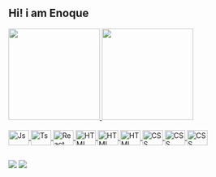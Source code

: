 ## Hi! i am Enoque 
<div>
  <a href="https://github.com/EnoqueReuel">
  <img height="180em" src="https://github-readme-stats.vercel.app/api?username=Luanecarol&show_icons=true&theme=dark&include_all_commits=true&count_private=true"/>
  <img height="180em" src="https://github-readme-stats.vercel.app/api/top-langs/?username=EnoqueReuel&layout=compact&langs_count=7&theme=dark"/>
</div>
<div style="display: inline_block"><br>
  <img align="center" alt="Js" height="30" width="40" src="https://img.shields.io/badge/html5-%23E34F26.svg?style=for-the-badge&logo=html5&logoColor=white">
  <img align="center" alt="Ts" height="30" width="40" src="https://img.shields.io/badge/CSS-239120?&style=for-the-badge&logo=css3&logoColor=white">
  <img align="center" alt="React" height="30" width="40" src="https://img.shields.io/badge/less-2B4C80?style=for-the-badge&logo=less&logoColor=white">
  <img align="center" alt="HTML" height="30" width="40" src="https://img.shields.io/badge/Sass-CC6699?style=for-the-badge&logo=sass&logoColor=white">
  <img align="center" alt="HTML" height="30" width="40" src="https://img.shields.io/badge/React-20232A?style=for-the-badge&logo=react&logoColor=61DAFB">
  <img align="center" alt="HTML" height="30" width="40" src="https://img.shields.io/badge/Angular-DD0031?style=for-the-badge&logo=angular&logoColor=white">
  <img align="center" alt="CSS" height="30" width="40" src="https://img.shields.io/badge/JavaScript-323330?style=for-the-badge&logo=javascript&logoColor=F7DF1E">
  <img align="center" alt="CSS" height="30" width="40" src="https://img.shields.io/badge/java-%23ED8B00.svg?style=for-the-badge&logo=java&logoColor=white">
  <img align="center" alt="CSS" height="30" width="40" src="https://img.shields.io/badge/Python-FFD43B?style=for-the-badge&logo=python&logoColor=blue">

  
</div>
  
  ##
 <div>
  <a href = "mailto:falcaoenoque@gmail.com"><img src="https://img.shields.io/badge/-Gmail-%23333?style=for-the-badge&logo=gmail&logoColor=white" target="_blank"></a>
  <a href="https://www.linkedin.com/in/enoque-reuel-5bb135257" target="_blank"><img src="https://img.shields.io/badge/-LinkedIn-%230077B5?style=for-the-badge&logo=linkedin&logoColor=white" target="_blank"></a> 
  
</div>
